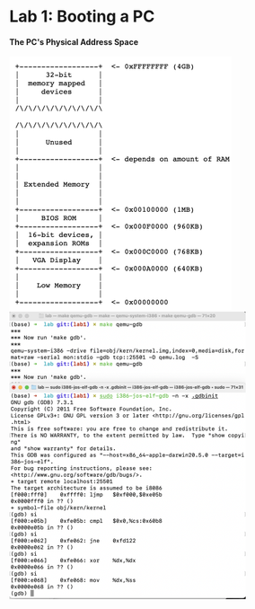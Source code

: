 # Lab 1: Booting a PC

#### The PC's Physical Address Space

<img src="image-20210427142848732.png" alt="image-20210427142848732" style="zoom:50%;" />

<img src="image-20210427155121142.png" alt="image-20210427155121142" style="zoom:50%;" />

